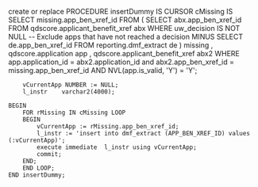 create or replace
PROCEDURE insertDummy
    IS
        CURSOR cMissing IS
            SELECT missing.app_ben_xref_id
            FROM (
                    SELECT
                        abx.app_ben_xref_id
                        FROM qdscore.applicant_benefit_xref  abx
                        WHERE uw_decision IS NOT NULL                   -- Exclude apps that have not reached a decision
                    MINUS
                        SELECT de.app_ben_xref_id
                        FROM reporting.dmf_extract de
                      ) missing
                      , qdscore.application  app
                      , qdscore.applicant_benefit_xref abx2
            WHERE app.application_id = abx2.application_id
                  and abx2.app_ben_xref_id = missing.app_ben_xref_id
            AND NVL(app.is_valid, 'Y') = 'Y';


        vCurrentApp NUMBER := NULL;
        l_instr    varchar2(4000);

    BEGIN
        FOR rMissing IN cMissing LOOP
        BEGIN
            vCurrentApp := rMissing.app_ben_xref_id;
            l_instr := 'insert into dmf_extract (APP_BEN_XREF_ID) values (:vCurrentApp)';
            execute immediate  l_instr using vCurrentApp;
            commit;
        END;
        END LOOP;
    END insertDummy;
